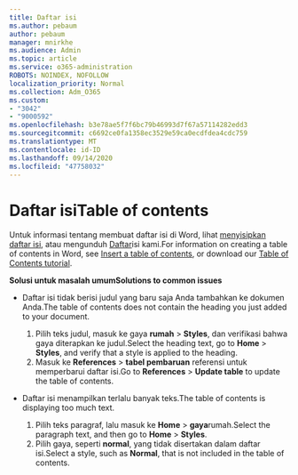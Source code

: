 ```yaml
---
title: Daftar isi
ms.author: pebaum
author: pebaum
manager: mnirkhe
ms.audience: Admin
ms.topic: article
ms.service: o365-administration
ROBOTS: NOINDEX, NOFOLLOW
localization_priority: Normal
ms.collection: Adm_O365
ms.custom:
- "3042"
- "9000592"
ms.openlocfilehash: b3e78ae5f7f6bc79b46993d7f67a57114282edd3
ms.sourcegitcommit: c6692ce0fa1358ec3529e59ca0ecdfdea4cdc759
ms.translationtype: MT
ms.contentlocale: id-ID
ms.lasthandoff: 09/14/2020
ms.locfileid: "47758032"
---
```

# <a name="table-of-contents"></a><span data-ttu-id="3ff61-102">Daftar isi</span><span class="sxs-lookup"><span data-stu-id="3ff61-102">Table of contents</span></span>

<span data-ttu-id="3ff61-103">Untuk informasi tentang membuat daftar isi di Word, lihat [menyisipkan daftar isi](https://support.office.com/article/882e8564-0edb-435e-84b5-1d8552ccf0c0), atau mengunduh [Daftar](https://go.microsoft.com/fwlink/?linkid=2065106)isi kami.</span><span class="sxs-lookup"><span data-stu-id="3ff61-103">For information on creating a table of contents in Word, see [Insert a table of contents](https://support.office.com/article/882e8564-0edb-435e-84b5-1d8552ccf0c0), or download our [Table of Contents tutorial](https://go.microsoft.com/fwlink/?linkid=2065106).</span></span>

<span data-ttu-id="3ff61-104">**Solusi untuk masalah umum**</span><span class="sxs-lookup"><span data-stu-id="3ff61-104">**Solutions to common issues**</span></span>

- <span data-ttu-id="3ff61-105">Daftar isi tidak berisi judul yang baru saja Anda tambahkan ke dokumen Anda.</span><span class="sxs-lookup"><span data-stu-id="3ff61-105">The table of contents does not contain the heading you just added to your document.</span></span>
  1. <span data-ttu-id="3ff61-106">Pilih teks judul, masuk ke gaya **rumah**  >  **Styles**, dan verifikasi bahwa gaya diterapkan ke judul.</span><span class="sxs-lookup"><span data-stu-id="3ff61-106">Select the heading text, go to **Home** > **Styles**, and verify that a style is applied to the heading.</span></span>
  2. <span data-ttu-id="3ff61-107">Masuk ke **References**  >  **tabel pembaruan** referensi untuk memperbarui daftar isi.</span><span class="sxs-lookup"><span data-stu-id="3ff61-107">Go to **References** > **Update table** to update the table of contents.</span></span>

- <span data-ttu-id="3ff61-108">Daftar isi menampilkan terlalu banyak teks.</span><span class="sxs-lookup"><span data-stu-id="3ff61-108">The table of contents is displaying too much text.</span></span> 
  1. <span data-ttu-id="3ff61-109">Pilih teks paragraf, lalu masuk ke **Home**  >  **gaya**rumah.</span><span class="sxs-lookup"><span data-stu-id="3ff61-109">Select the paragraph text, and then go to **Home** > **Styles**.</span></span>
  2. <span data-ttu-id="3ff61-110">Pilih gaya, seperti **normal**, yang tidak disertakan dalam daftar isi.</span><span class="sxs-lookup"><span data-stu-id="3ff61-110">Select a style, such as **Normal**, that is not included in the table of contents.</span></span>